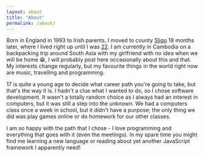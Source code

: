 ```yaml
---
layout: about
title: "About"
permalink: /about/
---
```


Born in England in 1993 to Irish parents, I moved to county [Sligo](https://en.wikipedia.org/wiki/Sligo) 18 months later, where I lived right up until I was [22](https://www.youtube.com/watch?v=AgFeZr5ptV8). I am currently in Cambodia on a backpacking trip around South Asia with my girlfriend with no idea when we will be home 😁, I will probably post here occasionally about this and that.<br/>My interests change regularly, but my favourite things in the world right now are music, travelling and programming. 

17 is quite a young age to decide what career path you're going to take, but that's the way it is. I hadn't a clue what I wanted to do, so I chose software development. It wasn't a totally random choice as I always had an interest in computers, but it was still a step into the unknown. We had a computers class once a week in school, but it didn't have a purpose; the only thing we did was play games online or do homework for our other classes.

I am so happy with the path that I chose - I love programming and everything that goes with it (even the meetings). In my spare time you might find me learning a new language or reading about yet another JavaScript framework I apparently need!
